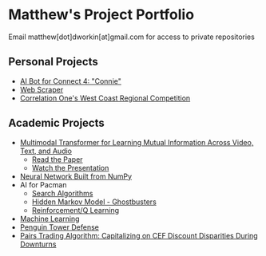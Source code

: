 # Matthew's Project Portfolio
Email matthew[dot]dworkin[at]gmail.com for access to private repositories

## Personal Projects
- [AI Bot for Connect 4: "Connie"](https://github.com/MatthewDworkin/Connect4)
- [Web Scraper](https://github.com/MatthewDworkin/webscrape)
- [Correlation One's West Coast Regional Competition](https://github.com/we-are-never-ever-getting-back-together/C1GamesStarterKit)

## Academic Projects
- [Multimodal Transformer for Learning Mutual Information Across Video, Text, and Audio](https://github.com/MatthewDworkin/multimodal-representation/)
    - [Read the Paper](./papers/Learning%20Multimodal%20Representations%20in%20Token%20Space.pdf)
    - [Watch the Presentation](https://www.youtube.com/watch?v=SuZBi7PrINc&ab_channel=MatthewDworkin)
- [Neural Network Built from NumPy](https://github.com/MatthewDworkin/NumPy-Neural-Net)
- AI for Pacman
    - [Search Algorithms](https://github.com/MatthewDworkin/cs188-proj1-search)
    - [Hidden Markov Model - Ghostbusters](https://github.com/MatthewDworkin/cs188-proj4-tracking)
    - [Reinforcement/Q Learning](https://github.com/MatthewDworkin/cs188-proj6-reinforcement)
- [Machine Learning](https://github.com/MatthewDworkin/cs188-proj5-machinelearning)
- [Penguin Tower Defense](https://github.com/evansmattis/170project)
- [Pairs Trading Algorithm: Capitalizing on CEF Discount Disparities During Downturns](https://github.com/MatthewDworkin/CEF)
